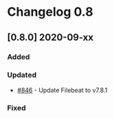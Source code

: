 # Changelog 0.8

## [0.8.0] 2020-09-xx

### Added

### Updated

- [#846](https://github.com/epiphany-platform/epiphany/issues/846) - Update Filebeat to v7.8.1

### Fixed
